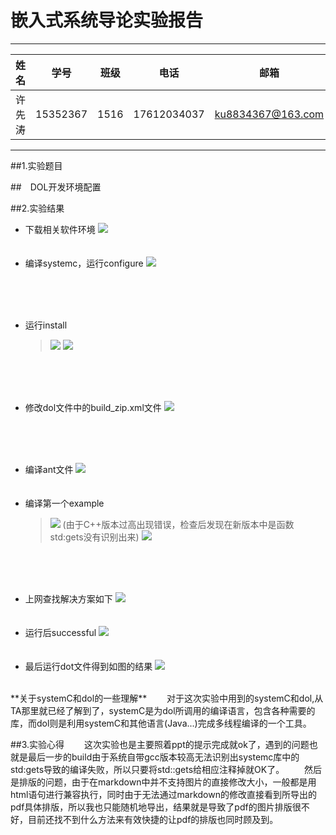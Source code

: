 
嵌入式系统导论实验报告
=
---

|  姓名  |  学号  |  班级  |  电话  |  邮箱  |
| :--: | :--: | :--: | :--: | :--: |
| 许先涛  |15352367|1516|17612034037 |ku8834367@163.com|
---
##1.实验题目
    
##&emsp;DOL开发环境配置
<br/>

##2.实验结果
*  下载相关软件环境
    ![](https://github.com/XuXianTao/Embedded_lab/raw/master/lab2/%E6%8A%A5%E5%91%8A/P0.png)
<br/><br/><br/>
* 编译systemc，运行configure
    ![](https://github.com/XuXianTao/Embedded_lab/raw/master/lab2/%E6%8A%A5%E5%91%8A/install.png)

<br/><br/><br/>
* 运行install  
    >![](https://github.com/XuXianTao/Embedded_lab/raw/master/lab2/%E6%8A%A5%E5%91%8A/make0.png)
    >![](https://github.com/XuXianTao/Embedded_lab/raw/master/lab2/%E6%8A%A5%E5%91%8A/make1.png)

<br/><br/><br/>
* 修改dol文件中的build_zip.xml文件
![](https://github.com/XuXianTao/Embedded_lab/raw/master/lab2/%E6%8A%A5%E5%91%8A/build_zip.png)

<br/><br/><br/>
* 编译ant文件
![](https://github.com/XuXianTao/Embedded_lab/raw/master/lab2/%E6%8A%A5%E5%91%8A/build.png)
<br/><br/><br/>
* 编译第一个example
    >![](https://github.com/XuXianTao/Embedded_lab/raw/master/lab2/%E6%8A%A5%E5%91%8A/buildex.png)
    >(由于C++版本过高出现错误，检查后发现在新版本中是函数std:gets没有识别出来)
    >![](https://github.com/XuXianTao/Embedded_lab/raw/master/lab2/%E6%8A%A5%E5%91%8A/wrong.png)
    
<br/><br/><br/>
* 上网查找解决方案如下
![](https://github.com/XuXianTao/Embedded_lab/raw/master/lab2/%E6%8A%A5%E5%91%8A/solution.png)
<br/><br/><br/>
* 运行后successful
![](https://github.com/XuXianTao/Embedded_lab/raw/master/lab2/%E6%8A%A5%E5%91%8A/build_suc.png)
<br/><br/><br/>
* 最后运行dot文件得到如图的结果
![](https://github.com/XuXianTao/Embedded_lab/raw/master/lab2/%E6%8A%A5%E5%91%8A/dot.png)
<br/>
**关于systemC和dol的一些理解**
&emsp;&emsp;对于这次实验中用到的systemC和dol,从TA那里就已经了解到了，systemC是为dol所调用的编译语言，包含各种需要的库，而dol则是利用systemC和其他语言(Java...)完成多线程编译的一个工具。

##3.实验心得
&emsp;&emsp;这次实验也是主要照着ppt的提示完成就ok了，遇到的问题也就是最后一步的build由于系统自带gcc版本较高无法识别出systemc库中的std:gets导致的编译失败，所以只要将std::gets给相应注释掉就OK了。
&emsp;&emsp;然后是排版的问题，由于在markdown中并不支持图片的直接修改大小，一般都是用html语句进行兼容执行，同时由于无法通过markdown的修改直接看到所导出的pdf具体排版，所以我也只能随机地导出，结果就是导致了pdf的图片排版很不好，目前还找不到什么方法来有效快捷的让pdf的排版也同时顾及到。